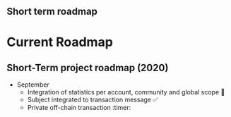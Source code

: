 ## Short term roadmap
# Current Roadmap

## Short-Term project roadmap (2020)

- September
  - Integration of statistics per account, community and global scope :hammer: <br />        
  - Subject integrated to transaction message :white_check_mark:  <br />    
  - Private off-chain transaction :timer: <br />    

